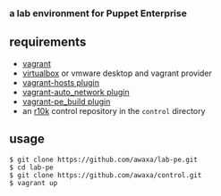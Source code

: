 ### a lab environment for Puppet Enterprise

## requirements
- [vagrant](https://www.vagrantup.com)
- [virtualbox](https://www.virtualbox.org) or vmware desktop and vagrant provider
- [vagrant-hosts plugin](https://github.com/adrienthebo/vagrant-hosts)
- [vagrant-auto_network plugin](https://github.com/adrienthebo/vagrant-auto_network)
- [vagrant-pe_build plugin](https://github.com/adrienthebo/vagrant-pe_build)
- an [r10k](https://github.com/adrienthebo/r10k) control repository in the `control` directory

## usage
    $ git clone https://github.com/awaxa/lab-pe.git
    $ cd lab-pe
    $ git clone https://github.com/awaxa/control.git
    $ vagrant up
